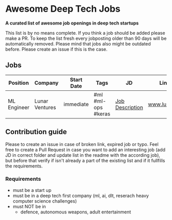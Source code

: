 # Awesome Deep Tech Jobs

**A curated list of awesome job openings in deep tech startups**

This list is by no means complete. If you think a job should be added please make a PR.
To keep the list fresh every jobposting older than 90 days will be automatically removed. Please mind that jobs also might be outdated before. Please create an issue if this is the case.

## Jobs
|Position|Company|Start Date|Tags|JD|Link|
|-|-|-|-|-|-|
|ML Engineer|Lunar Ventures |immediate| #ml #ml-ops #keras|[Job Description](jobs/ml/example-jd)| www.lunar.vc|

## Contribution guide
Please to create an issue in case of broken link, expired job or typo. Feel free to create a Pull Request in case you want to add an interesting job (add JD in correct folder and update list in the readme with the according job), but before that verify if isn't already a part of the existing list and if it fullfills the requirements.

### Requirements
- must be a start up
- must be in a deep tech first company (ml, ai, dlt, reserach heavy computer science challenges)
- must NOT be in
  - defence, autonomous weapons, adult entertainment
